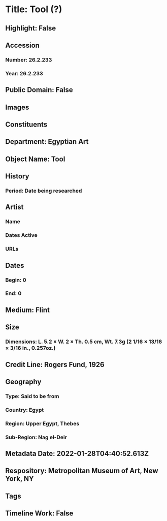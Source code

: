 # Title: Tool (?)
## Highlight: False
## Accession
### Number: 26.2.233
### Year: 26.2.233
## Public Domain: False
## Images
## Constituents
## Department: Egyptian Art
## Object Name: Tool
## History
### Period: Date being researched
## Artist
### Name
### Dates Active
### URLs
## Dates
### Begin: 0
### End: 0
## Medium: Flint
## Size
### Dimensions: L. 5.2 × W. 2 × Th. 0.5 cm, Wt. 7.3g (2 1/16 × 13/16 × 3/16 in., 0.257oz.)
## Credit Line: Rogers Fund, 1926
## Geography
### Type: Said to be from
### Country: Egypt
### Region: Upper Egypt, Thebes
### Sub-Region: Nag el-Deir
## Metadata Date: 2022-01-28T04:40:52.613Z
## Respository: Metropolitan Museum of Art, New York, NY
## Tags
## Timeline Work: False